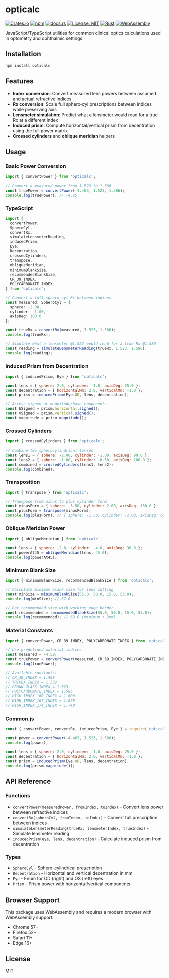 # opticalc

[![Crates.io](https://img.shields.io/crates/v/opticalc.svg)](https://crates.io/crates/opticalc)
[![npm](https://img.shields.io/npm/v/opticalc.svg)](https://www.npmjs.com/package/opticalc)
[![docs.rs](https://docs.rs/opticalc/badge.svg)](https://docs.rs/opticalc)
[![License: MIT](https://img.shields.io/badge/License-MIT-yellow.svg)](https://opensource.org/licenses/MIT)
[![Rust](https://img.shields.io/badge/rust-1.70%2B-orange.svg)](https://www.rust-lang.org)
[![WebAssembly](https://img.shields.io/badge/WebAssembly-enabled-purple.svg)](https://webassembly.org)

JavaScript/TypeScript utilities for common clinical optics calculations used in optometry and ophthalmic settings.

## Installation

```bash
npm install opticalc
```

## Features

- **Index conversion**: Convert measured lens powers between assumed and actual refractive indices
- **Rx conversion**: Scale full sphero‑cyl prescriptions between indices while preserving axis
- **Lensmeter simulation**: Predict what a lensmeter would read for a true Rx at a different index
- **Induced prism**: Compute horizontal/vertical prism from decentration using the full power matrix
- **Crossed cylinders** and **oblique meridian** helpers

## Usage

### Basic Power Conversion

```javascript
import { convertPower } from 'opticalc';

// Convert a measured power from 1.523 to 1.586
const truePower = convertPower(-4.463, 1.523, 1.586);
console.log(truePower); // -4.25
```

### TypeScript

```typescript
import { 
  convertPower, 
  SpheroCyl, 
  convertRx, 
  simulateLensmeterReading,
  inducedPrism,
  Eye,
  Decentration,
  crossedCylinders,
  transpose,
  obliqueMeridian,
  minimumBlankSize,
  recommendedBlankSize,
  CR_39_INDEX,
  POLYCARBONATE_INDEX
} from 'opticalc';

// Convert a full sphero‑cyl Rx between indices
const measured: SpheroCyl = { 
  sphere: -2.00, 
  cylinder: -1.00, 
  axisDeg: 180.0 
};

const trueRx = convertRx(measured, 1.523, 1.586);
console.log(trueRx);

// Simulate what a lensmeter @1.523 would read for a true Rx @1.586
const reading = simulateLensmeterReading(trueRx, 1.523, 1.586);
console.log(reading);
```

### Induced Prism from Decentration

```javascript
import { inducedPrism, Eye } from 'opticalc';

const lens = { sphere: 2.0, cylinder: -1.0, axisDeg: 25.0 };
const decentration = { horizontalMm: 2.0, verticalMm: -1.0 };
const prism = inducedPrism(Eye.OD, lens, decentration);

// Access signed or magnitude/base components
const hSigned = prism.horizontal.signed();
const vSigned = prism.vertical.signed();
const magnitude = prism.magnitude();
```

### Crossed Cylinders

```javascript
import { crossedCylinders } from 'opticalc';

// Combine two spherocylindrical lenses
const lens1 = { sphere: -2.00, cylinder: -1.00, axisDeg: 90.0 };
const lens2 = { sphere: -1.00, cylinder: -0.50, axisDeg: 180.0 };
const combined = crossedCylinders(lens1, lens2);
console.log(combined);
```

### Transposition

```javascript
import { transpose } from 'opticalc';

// Transpose from minus to plus cylinder form
const minusForm = { sphere: -3.50, cylinder: 2.00, axisDeg: 150.0 };
const plusForm = transpose(minusForm);
console.log(plusForm); // { sphere: -1.50, cylinder: -2.00, axisDeg: 60.0 }
```

### Oblique Meridian Power

```javascript
import { obliqueMeridian } from 'opticalc';

const lens = { sphere: -2.0, cylinder: -4.0, axisDeg: 30.0 };
const powerAt45 = obliqueMeridian(lens, 45.0);
console.log(powerAt45);
```

### Minimum Blank Size

```javascript
import { minimumBlankSize, recommendedBlankSize } from 'opticalc';

// Calculate minimum blank size for lens cutting
const minSize = minimumBlankSize(55.0, 50.0, 15.0, 53.0);
console.log(minSize); // 67.0

// Get recommended size with working edge border
const recommended = recommendedBlankSize(55.0, 50.0, 15.0, 53.0);
console.log(recommended); // 69.0 (minimum + 2mm)
```

### Material Constants

```javascript
import { convertPower, CR_39_INDEX, POLYCARBONATE_INDEX } from 'opticalc';

// Use predefined material indices
const measured = -4.50;
const truePower = convertPower(measured, CR_39_INDEX, POLYCARBONATE_INDEX);
console.log(truePower);

// Available constants:
// CR_39_INDEX = 1.498
// TRIVEX_INDEX = 1.532
// CROWN_GLASS_INDEX = 1.523
// POLYCARBONATE_INDEX = 1.586
// HIGH_INDEX_160_INDEX = 1.600
// HIGH_INDEX_167_INDEX = 1.670
// HIGH_INDEX_174_INDEX = 1.740
```

### Common.js

```javascript
const { convertPower, convertRx, inducedPrism, Eye } = require('opticalc');

const power = convertPower(-4.463, 1.523, 1.586);
console.log(power);

const lens = { sphere: 2.0, cylinder: -1.0, axisDeg: 25.0 };
const decentration = { horizontalMm: 2.0, verticalMm: -1.0 };
const prism = inducedPrism(Eye.OD, lens, decentration);
console.log(prism.magnitude());
```

## API Reference

### Functions

- `convertPower(measuredPower, fromIndex, toIndex)` - Convert lens power between refractive indices
- `convertRx(spheroCyl, fromIndex, toIndex)` - Convert full prescription between indices
- `simulateLensmeterReading(trueRx, lensmeterIndex, trueIndex)` - Simulate lensmeter reading
- `inducedPrism(eye, lens, decentration)` - Calculate induced prism from decentration

### Types

- `SpheroCyl` - Sphero-cylindrical prescription
- `Decentration` - Horizontal and vertical decentration in mm
- `Eye` - Enum for OD (right) and OS (left) eyes
- `Prism` - Prism power with horizontal/vertical components

## Browser Support

This package uses WebAssembly and requires a modern browser with WebAssembly support:
- Chrome 57+
- Firefox 52+
- Safari 11+
- Edge 16+

## License

MIT
